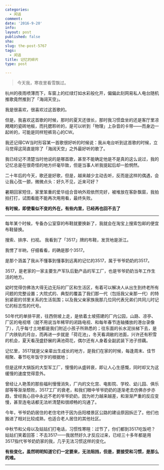 ```yaml
---
categories:
  - 闲话
comment: 
date: '2016-9-20'
info: 
layout: post
published: false
sha: 
slug: the-post-5767
tags:
  - 闲话
title: 记忆的碎片
type: post

---
```

> 今天我，寒夜里看雪飘过。

杭州的夜雨喷薄而下，车窗上的红绿灯如水彩般化开，偏偏此刻网易私人电台随机推歌竟然推到了「海阔天空」。

我是很喜欢，很喜欢过这首歌的。

但是，我喜欢这首歌的时候，那时的夏天还很长，那时我习惯盘坐的还是客厅里凉飕飕的瓷砖地板，而托腮聆听的，是可以听到「物理」上杂音的卡带——而身边一起听的，可能是同样短裤背心的CW。

我还记得CW当时形容某一首歌很好听的时候说：我从电台听到这首歌的时候，立马觉得这简直是除了「海阔天空」之外最好听的歌了。

我已经记不清楚当时他说的是哪首歌，甚至不能确定他是不是真的这么说过，我的记忆总是在很奇怪的地方纤毫毕致，但是当事人听我提起后却一脸惘然。

二十年后的今天，歌还是好歌，但是，越来越少主动去听，反而是这样的偶遇，会让我心弦一颤，微微点头：好久不见，近来可好？

暑期回家短住，家里笨重的爱华组合音响外观依然完好，被堆放在客卧飘窗，我拍拍打打，试图看能不能再次用用看，最终失败。

**有时候，即使看似不变的外在，有些内里，已经再也回不去了** 

* * * 

每年某个时候，专备办公室穿的布鞋就要换新了，我就会在淘宝上搜索包邮的便宜布鞋替换。

搜索、排序、扫视。 我看到了「3517」牌的布鞋，发货地是浙江。

我愣了半晌，仔细看看，的确是那个3517。

是那个涵盖了我从不懂事到懂事到远离的记忆的3517，属于爷爷奶奶的3517。

3517，是老家的一家主要生产军队后勤产品的军工厂，也是爷爷奶奶当年工作生活的地方。

幼时觉得仿佛浩大得无边无际的厂区和生活区，有着可以解决人从出生到终老所有问题的完整设置；大院式的、典型的覆盖了我们那一代（包括我父亲那一代）的特别紧密的邻里关系的生活氛围；以及我父亲家族我那几位同代表兄弟们共同儿时记忆的标志性的代号。

50年代的单排平房，往西侧坡上走，是依着土坡搭建的厂内公园，山路、凉亭、厂区的电视塔（就不用说当年稀罕的闭路电视、和每年春节连轴播放的港台录像了），几乎每寸土地都是我们附近小孩子所熟悉的；往东面的长水泥扶梯下去，是厂内铁轨的月台，而再进一步就是「荷花池」，冬天看凋敝的池面，兴许还有积雪的机会，夏天看茂盛舒展的满池荷花，偶尔还有人身着全副武装下池子捞藕。

记忆里，3517就是父亲辈出生成长的地方，是我们在家的时候，每逢周末、佳节相聚、春节吃年饭守岁的根据地；

但是这样大锅饭的大型军工厂，慢慢的从盛转衰，即让人心生感慨，同时却又为这缓慢的速度觉得意外。

曾经让人艳羡的那些福利慢慢消失，厂内的文化宫、电影院、学校、幼儿园、俱乐部等等渐渐颓败，3517工厂的衰老，和我们眼中爷爷奶奶的逐渐老去仿佛亦步亦趋，曾经我心目中永远不老的爷爷奶奶，因为听力越来越差，和渐渐严重的反应变慢，甚至连电话都无法听清楚和很顺畅的沟通了。

今年，爷爷奶奶居住的老住宅终于因为岳阳楼景区公路的建设原因拆迁了。他们也搬进了相对比较成熟，也适合老人居住的其他社区。

中秋节和父母以及姑姑们打电话，习惯性寒暄：过节了，你们都到3517吃饭吧？ 姑姑们笑着回答：不去3517——我居然好久才反应过来，已经三十多年都是用3517指代爷爷奶奶家的我，几乎无法习惯这样的变化。

**有些变化，虽然明明知道它们一定要来，无法阻挡，但是，要接受和习惯，是那么的难。**

* * * 



